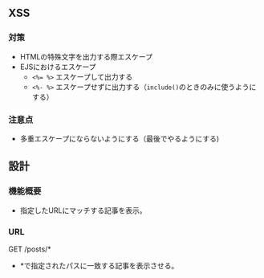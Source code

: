 ## XSS
### 対策
- HTMLの特殊文字を出力する際エスケープ
- EJSにおけるエスケープ
    - `<%= %>` エスケープして出力する
    - `<%- %>` エスケープせずに出力する（`include()`のときのみに使うようにする）
### 注意点
- 多重エスケープにならないようにする（最後でやるようにする)

## 設計
### 機能概要
- 指定したURLにマッチする記事を表示。

### URL
GET /posts/*
- *で指定されたパスに一致する記事を表示させる。